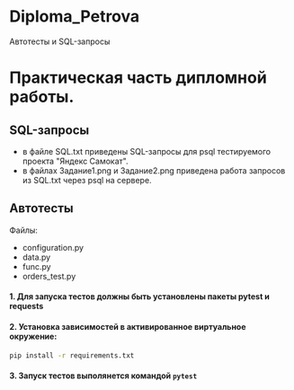 # Diploma_Petrova
Автотесты и SQL-запросы

# Практическая часть дипломной работы.

## SQL-запросы
- в файле SQL.txt приведены SQL-запросы для psql тестируемого проекта "Яндекс Самокат".
- в файлах Задание1.png и Задание2.png приведена работа запросов из SQL.txt через psql на сервере.

## Автотесты
Файлы:
- configuration.py
- data.py
- func.py
- orders_test.py

#### 1. Для запуска тестов должны быть установлены пакеты pytest и requests
#### 2. Установка зависимостей в активированное виртуальное окружение:
```bash
pip install -r requirements.txt
```
#### 3. Запуск тестов выполянется командой `pytest`